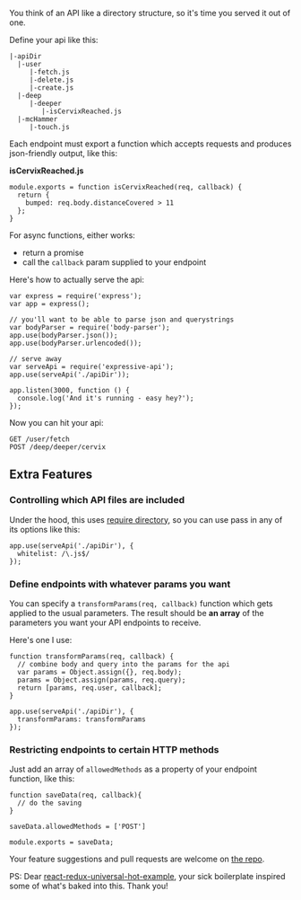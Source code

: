 You think of an API like a directory structure, so it's time you served it out of one.

Define your api like this:

    |-apiDir
      |-user
         |-fetch.js
         |-delete.js
         |-create.js
      |-deep
         |-deeper
            |-isCervixReached.js
      |-mcHammer
         |-touch.js

Each endpoint must export a function which accepts requests and produces json-friendly output, like this:

**isCervixReached.js**

    module.exports = function isCervixReached(req, callback) {
      return {
        bumped: req.body.distanceCovered > 11
      };
    }

For async functions, either works:
 
 - return a promise
 - call the `callback` param supplied to your endpoint
 
Here's how to actually serve the api:

    var express = require('express');
    var app = express();
    
    // you'll want to be able to parse json and querystrings
    var bodyParser = require('body-parser'); 
    app.use(bodyParser.json());
    app.use(bodyParser.urlencoded());
    
    // serve away
    var serveApi = require('expressive-api');
    app.use(serveApi('./apiDir'));
    
    app.listen(3000, function () {
      console.log('And it's running - easy hey?');
    });

Now you can hit your api:
    
    GET /user/fetch
    POST /deep/deeper/cervix

## Extra Features

### Controlling which API files are included

Under the hood, this uses [require directory](https://www.npmjs.com/package/require-directory), so you can use pass in any of its options like this:

    app.use(serveApi('./apiDir'), {
      whitelist: /\.js$/
    });

### Define endpoints with whatever params you want

You can specify a `transformParams(req, callback)` function which gets applied to the usual parameters.
The result should be **an array** of the parameters you want your API endpoints to receive.

Here's one I use:

    function transformParams(req, callback) {
      // combine body and query into the params for the api
      var params = Object.assign({}, req.body);
      params = Object.assign(params, req.query);
      return [params, req.user, callback];
    }
    
    app.use(serveApi('./apiDir'), {
      transformParams: transformParams
    });
    
### Restricting endpoints to certain HTTP methods

Just add an array of `allowedMethods` as a property of your endpoint function, like this:

    function saveData(req, callback){
      // do the saving
    }
    
    saveData.allowedMethods = ['POST']
    
    module.exports = saveData;

Your feature suggestions and pull requests are welcome on [the repo](https://github.com/super-cache-money/expressive-api). 

PS: Dear [react-redux-universal-hot-example](https://github.com/erikras/react-redux-universal-hot-example), your sick boilerplate inspired some of what's baked into this. Thank you!
